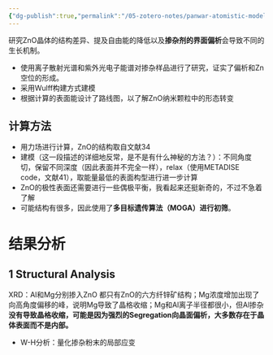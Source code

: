 ```yaml
---
{"dg-publish":true,"permalink":"/05-zotero-notes/panwar-atomistic-modeling-experimental/","title":"Atomistic modeling and experimental study of dopant segregation induced morphology transition in ZnO nanoparticles","noteIcon":"","created":"2025-05-19T14:58","updated":"2025-07-01T11:57"}
---
```


研究ZnO晶体的结构差异、提及自由能的降低以及**掺杂剂的界面偏析**会导致不同的生长机制。
- 使用离子散射光谱和紫外光电子能谱对掺杂样品进行了研究，证实了偏析和Zn空位的形成。
- 采用Wulff构建方式建模
- 根据计算的表面能设计了路线图，以了解ZnO纳米颗粒中的形态转变
## 计算方法
- 用力场进行计算，ZnO的结构取自文献34
- 建模（这一段描述的详细地反常，是不是有什么神秘的方法？）：不同角度切，保留不同深度（因此表面并不完全一样），relax（使用METADISE code，文献41），取能量最低的表面构型进行进一步计算
- ZnO的极性表面还需要进行一些偶极平衡，我看起来还挺新奇的，不过不急着了解
- 可能结构有很多，因此使用了**多目标遗传算法（MOGA）进行初筛**。
# 结果分析
## 1 Structural Analysis
XRD：Al和Mg分别掺入ZnO
都只有ZnO的六方纤锌矿结构；Mg浓度增加出现了向高角度偏移的峰，说明Mg导致了晶格收缩；Mg和Al离子半径都很小，但Al掺杂**没有导致晶格收缩，可能是因为强烈的Segregation向晶面偏析，大多数存在于晶体表面而不是内部。**
- W-H分析：量化掺杂粉末的局部应变